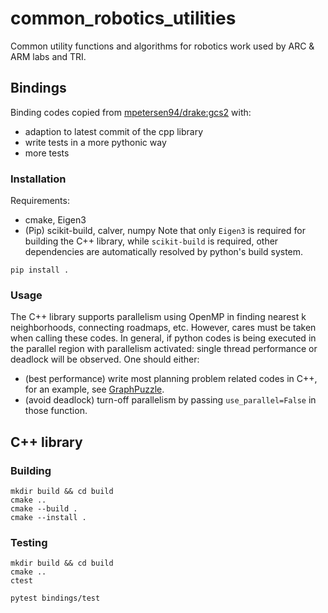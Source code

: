 # common_robotics_utilities
Common utility functions and algorithms for robotics work used by ARC &amp; ARM labs and TRI.

## Bindings
Binding codes copied from [mpetersen94/drake:gcs2](https://github.com/mpetersen94/drake/tree/gcs2) with:
- adaption to latest commit of the cpp library
- write tests in a more pythonic way
- more tests

### Installation
Requirements: 
- cmake, Eigen3
- (Pip) scikit-build, calver, numpy
Note that only `Eigen3` is required for building the C++ library, while `scikit-build` is required, other dependencies are automatically resolved by python's build system.

```shell
pip install .
```




### Usage
The C++ library supports parallelism using OpenMP in finding nearest k neighborhoods, connecting roadmaps, etc.
However, cares must be taken when calling these codes.
In general, if python codes is being executed in the parallel region with parallelism activated: single thread performance or deadlock will be observed.
One should either:
- (best performance) write most planning problem related codes in C++, for an example, see [GraphPuzzle](bindings/common_robotics_utilities/common_robotics_utilities_extra_py.cpp).
- (avoid deadlock) turn-off parallelism by passing `use_parallel=False` in those function.


## C++ library
### Building

```shell
mkdir build && cd build
cmake .. 
cmake --build .
cmake --install .
```


### Testing

```shell
mkdir build && cd build
cmake .. 
ctest
```

```shell
pytest bindings/test
```
